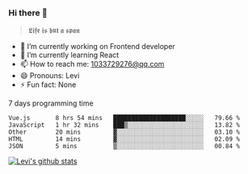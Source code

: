 ### Hi there 👋

> 𝕷𝖎𝖋𝖊 𝖎𝖘 𝖇𝖚𝖙 𝖆 𝖘𝖕𝖆𝖓

- 🔭 I’m currently working on Frontend developer
- 🌱 I’m currently learning React
- 📫 How to reach me: 1033729276@qq.com
- 😄 Pronouns: Levi
- ⚡ Fun fact: None


7 days programming time



<!--START_SECTION:waka-->
```text
Vue.js       8 hrs 54 mins   ████████████████████░░░░░   79.66 % 
JavaScript   1 hr 32 mins    ███▒░░░░░░░░░░░░░░░░░░░░░   13.82 % 
Other        20 mins         ▓░░░░░░░░░░░░░░░░░░░░░░░░   03.10 % 
HTML         14 mins         ▓░░░░░░░░░░░░░░░░░░░░░░░░   02.09 % 
JSON         5 mins          ▒░░░░░░░░░░░░░░░░░░░░░░░░   00.84 % 
```
<!--END_SECTION:waka-->


[![Levi's github stats](https://github-readme-stats.vercel.app/api?username=chaossssss)](https://github.com/anuraghazra/github-readme-stats)
